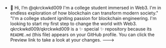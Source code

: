 - 👋 Hi, I’m @qkrckwkd009
I'm a college student immersed in Web3. I'm in endless exploration of how blockchain can transform modern society."
"I'm a college student igniting passion for blockchain engineering. I'm looking to start my first step to change the world with Web3.
qkrckwkd009/qkrckwkd009 is a ✨ special ✨ repository because its `README.md` (this file) appears on your GitHub profile.
You can click the Preview link to take a look at your changes.
--->
